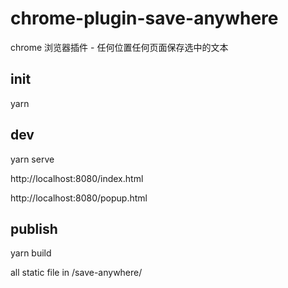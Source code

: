 # chrome-plugin-save-anywhere

chrome 浏览器插件 - 任何位置任何页面保存选中的文本

## init
  yarn
  
## dev
  yarn serve 
  
  http://localhost:8080/index.html
  
  http://localhost:8080/popup.html
  
## publish
  yarn build 
  
  all static file in /save-anywhere/
